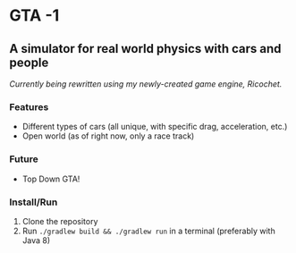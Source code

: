 # GTA -1
## A simulator for real world physics with cars and people

_Currently being rewritten using my newly-created game engine, Ricochet._


### Features

- Different types of cars (all unique, with specific drag, acceleration, etc.)
- Open world (as of right now, only a race track)


### Future

- Top Down GTA!


### Install/Run

1. Clone the repository
2. Run `./gradlew build && ./gradlew run` in a terminal (preferably with Java 8)
